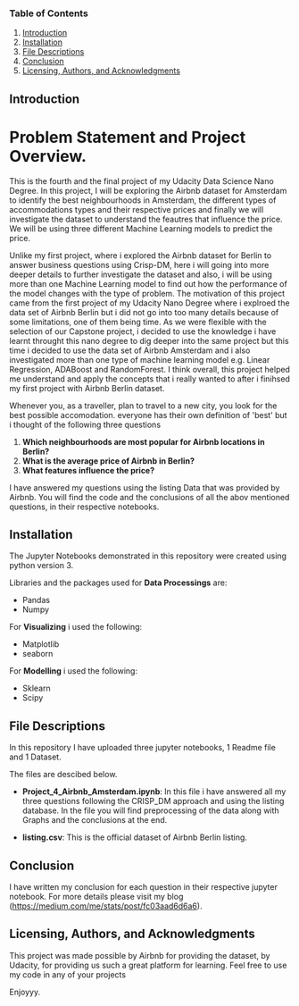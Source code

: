 ### Table of Contents

1. [Introduction](#introduction)
2. [Installation](#installation)
3. [File Descriptions](#descriptions)
4. [Conclusion](#conclusion)
5. [Licensing, Authors, and Acknowledgments](#licensing)

## Introduction<a name="introduction"></a>
# Problem Statement and Project Overview.
This is the fourth and the final project of my Udacity Data Science Nano Degree. In this project, I will be exploring the Airbnb dataset for Amsterdam to identify the best neighbourhoods in Amsterdam, the different types of accommodations types and their respective prices and finally we will investigate the dataset to understand the feautres that influence the price. We will be using three different Machine Learning models to predict the price.

Unlike my first project, where i explored the Airbnb dataset for Berlin to answer business questions using Crisp-DM, here i will going into more deeper details to further investigate the dataset and also, i will be using more than one Machine Learning model to find out how the performance of the model changes with the type of problem.
The motivation of this project came from the first project of my Udacity Nano Degree where i explroed the data set of Airbnb Berlin but i did not go into too many details because of some limitations, one of them being time. As we were flexible with the selection of our Capstone project, i decided to use the knowledge i have learnt throught this nano degree to dig deeper into the same project but this time i decided to use the data set of Airbnb Amsterdam and i also investigated more than one type of machine learning model e.g. Linear Regression, ADABoost and RandomForest. I think overall, this project helped me understand and apply the concepts that i really wanted to after i finihsed my first project with Airbnb Berlin dataset. 

Whenever you, as a traveller, plan to travel to a new city, you look for the best possible accomodation. everyone has their own definition of 'best' but i thought of the following three questions

1. **Which neighbourhoods are most popular for Airbnb locations in Berlin?**
2. **What is the average price of Airbnb in Berlin?**
3. **What features influence the price?**

I have answered my questions using the listing Data that was provided by Airbnb. You will find the code and the conclusions of all the abov mentioned questions, in their respective notebooks. 



## Installation<a name="installation"></a>

The Jupyter Notebooks demonstrated in this repository were created using python version 3.

Libraries and the packages used for **Data Processings** are:

- Pandas
- Numpy

For **Visualizing** i used the following:

- Matplotlib
- seaborn


For **Modelling** i used the following:

- Sklearn
- Scipy



## File Descriptions<a name="descriptions"></a>

In this repository I have uploaded three jupyter notebooks, 1 Readme file and 1 Dataset.

The files are descibed below.
- **Project_4_Airbnb_Amsterdam.ipynb**: In this file i have answered all my three questions following the CRISP_DM approach and using the listing database. In the file you will find preprocessing of the data along with Graphs and the conclusions at the end.


- **listing.csv**: This is the official dataset of Airbnb Berlin listing.

## Conclusion<a name="conclusion"></a>
I have written my conclusion for each question in their respective jupyter notebook.
For more details please visit my blog (https://medium.com/me/stats/post/fc03aad6d6a6).



## Licensing, Authors, and Acknowledgments<a name="licensing"></a>

This project was made possible by Airbnb for providing the dataset, by Udacity, for providing us such a great platform for learning.
Feel free to use my code in any of your projects

Enjoyyy.
